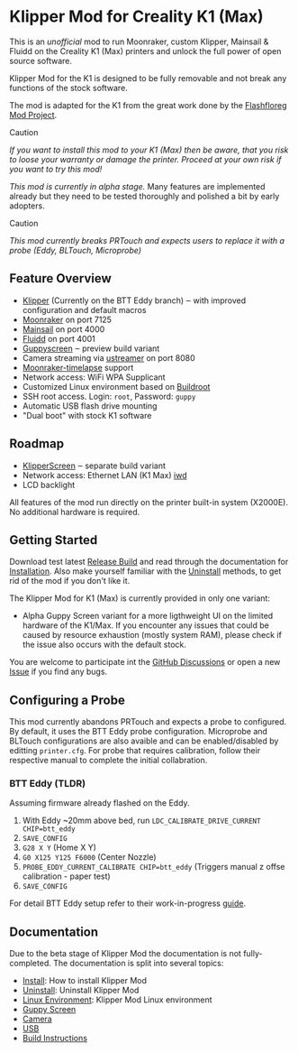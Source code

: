 
# Klipper Mod for Creality K1 (Max)

This is an *unofficial* mod to run Moonraker, custom Klipper, Mainsail & Fluidd on the Creality K1 (Max) printers and unlock the full power of open source software.

Klipper Mod for the K1 is designed to be fully removable and not break any functions of the stock software.

The mod is adapted for the K1 from the great work done by the [Flashfloreg Mod Project](https://github.com/xblax/flashforge_ad5m_klipper_mod).

> [!CAUTION]
> *If you want to install this mod to your K1 (Max) then be aware, that you risk to loose your warranty or damage the printer. Proceed at your own risk if you want to try this mod!*

*This mod is currently in alpha stage.* Many features are implemented already but they need to be tested thoroughly and polished a bit by early adopters.

> [!CAUTION]
> *This mod currently breaks PRTouch and expects users to replace it with a probe (Eddy, BLTouch, Microprobe)*


## Feature Overview

- [Klipper](https://www.klipper3d.org/) (Currently on the BTT Eddy branch) ‒ with improved configuration and default macros
- [Moonraker](https://github.com/Arksine/moonraker) on port 7125
- [Mainsail](https://docs.mainsail.xyz/) on port 4000
- [Fluidd](https://docs.fluidd.xyz/) on port 4001
- [Guppyscreen](https://github.com/ballaswag/guppyscreen) ‒ preview build variant
- Camera streaming via [ustreamer](https://github.com/pikvm/ustreamer) on port 8080
- [Moonraker-timelapse](https://github.com/mainsail-crew/moonraker-timelapse) support
- Network access: WiFi WPA Supplicant
- Customized Linux environment based on [Buildroot](https://buildroot.org/)
- SSH root access. Login: `root`, Password: `guppy`
- Automatic USB flash drive mounting
- "Dual boot" with stock K1 software

## Roadmap
- [KlipperScreen](https://klipperscreen.readthedocs.io/en/latest/) ‒ separate build variant
- Network access: Ethernet LAN (K1 Max) [iwd](https://iwd.wiki.kernel.org/)
- LCD backlight


All features of the mod run directly on the printer built-in system (X2000E). No additional hardware is required.

## Getting Started

Download test latest [Release Build](https://github.com/ballaswag/creality_k1_klipper_mod/releases) and read through the documentation for [Installation](docs/INSTALL.md). Also make yourself familiar with the [Uninstall](docs/UNINSTALL.md) methods, to get rid of the mod if you don't like it.

The Klipper Mod for K1 (Max) is currently provided in only one variant: 
- Alpha Guppy Screen variant for a more ligthweight UI on the limited hardware of the K1/Max. If you encounter any issues that could be caused by resource exhaustion (mostly system RAM), please check if the issue also occurs with the default stock.

You are welcome to participate int the [GitHub Discussions](https://github.com/ballaswag/creality_k1_klipper_mod/discussions) or open a new [Issue](https://github.com/ballaswag/creality_k1_klipper_mod/issues) if you find any bugs.

## Configuring a Probe
This mod currently abandons PRTouch and expects a probe to configured. By default, it uses the BTT Eddy probe configuration. Microprobe and BLTouch configurations are also avaible and can be enabled/disabled by editting `printer.cfg`. For probe that requires calibration, follow their respective manual to complete the initial collabration.

### BTT Eddy (TLDR)
Assuming firmware already flashed on the Eddy.
1. With Eddy ~20mm above bed, run `LDC_CALIBRATE_DRIVE_CURRENT CHIP=btt_eddy`
2. `SAVE_CONFIG`
3. `G28 X Y` (Home X Y)
4. `G0 X125 Y125 F6000` (Center Nozzle)
5. `PROBE_EDDY_CURRENT_CALIBRATE CHIP=btt_eddy` (Triggers manual z offse calibration - paper test)
6. `SAVE_CONFIG`

For detail BTT Eddy setup refer to their work-in-progress [guide](https://github.com/bigtreetech/Eddy).

## Documentation

Due to the beta stage of Klipper Mod the documentation is not fully-completed. The documentation is split into several topics:

- [Install](docs/INSTALL.md): How to install Klipper Mod
- [Uninstall](docs/UNINSTALL.md): Uninstall Klipper Mod
- [Linux Environment](docs/LINUX.md): Klipper Mod Linux environment
- [Guppy Screen](docs/GUPPY_SCREEN.md)
- [Camera](docs/CAMERA.md)
- [USB](docs/USB.md)
- [Build Instructions](docs/BUILDING.md)
